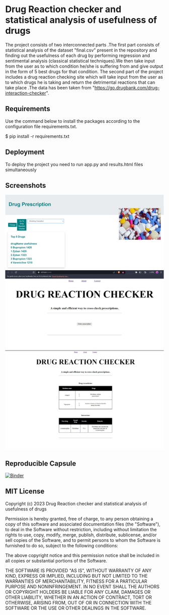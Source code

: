 
# Drug Reaction checker and statistical analysis of usefulness of drugs

The project consists of two interconnected parts .The first part consists of statistical analysis of the dataset "final.csv" present in the repository and finding out the usefulness of each drug by performing regression and sentimental analysis (classical statistical techniques).We then take input from the user as to which condition he/she is suffering from and give output in the form of 5 best drugs for that condition.
The second part of the project includes a drug reaction checking site which will take input from the user as to which drugs he is taking and return the detrimental reactions that can take place .The data has been taken from "https://go.drugbank.com/drug-interaction-checker".

## Requirements
Use the command below to install the packages according to the configuration file requirements.txt.

$ pip install -r requirements.txt
## Deployment
To deploy the project you need to run app.py and results.html files simultaneously

## Screenshots
![ScreenShot](https://github.com/PrithuShukla1908/tarp1/blob/master/s1.jpg)
![ScreenShot](https://github.com/PrithuShukla1908/tarp1/blob/master/s2.jpg)
![ScreenShot](https://github.com/PrithuShukla1908/tarp1/blob/master/s3.jpg)

## Reproducible Capsule
[![Binder](https://mybinder.org/badge_logo.svg)](https://mybinder.org/v2/gh/PrithuShukla1908/tarp1/HEAD?labpath=https%3A%2F%2Fgithub.com%2FPrithuShukla1908%2Ftarp1%2Fblob%2Fmaster%2Fresults.html)

## MIT License

Copyright (c) 2023 Drug Reaction checker and statistical analysis of usefulness of drugs

Permission is hereby granted, free of charge, to any person obtaining a copy
of this software and associated documentation files (the "Software"), to deal
in the Software without restriction, including without limitation the rights
to use, copy, modify, merge, publish, distribute, sublicense, and/or sell
copies of the Software, and to permit persons to whom the Software is
furnished to do so, subject to the following conditions:

The above copyright notice and this permission notice shall be included in all
copies or substantial portions of the Software.

THE SOFTWARE IS PROVIDED "AS IS", WITHOUT WARRANTY OF ANY KIND, EXPRESS OR
IMPLIED, INCLUDING BUT NOT LIMITED TO THE WARRANTIES OF MERCHANTABILITY,
FITNESS FOR A PARTICULAR PURPOSE AND NONINFRINGEMENT. IN NO EVENT SHALL THE
AUTHORS OR COPYRIGHT HOLDERS BE LIABLE FOR ANY CLAIM, DAMAGES OR OTHER
LIABILITY, WHETHER IN AN ACTION OF CONTRACT, TORT OR OTHERWISE, ARISING FROM,
OUT OF OR IN CONNECTION WITH THE SOFTWARE OR THE USE OR OTHER DEALINGS IN THE
SOFTWARE.

